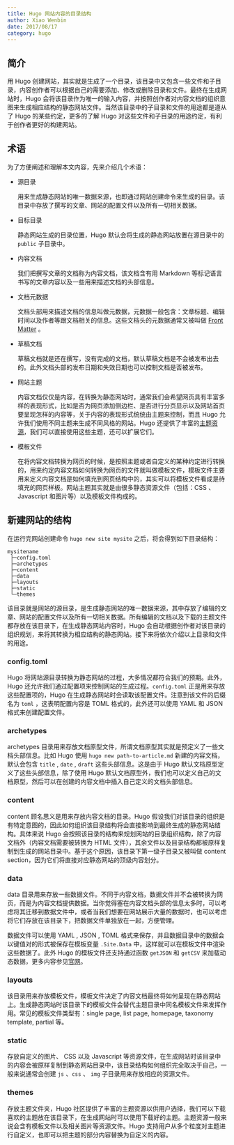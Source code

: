```yaml
---
title: Hugo 网站内容的目录结构
author: Xiao Wenbin
date: 2017/08/17
category: hugo
---
```


## 简介

用 Hugo 创建网站，其实就是生成了一个目录，该目录中又包含一些文件和子目录，内容创作者可以根据自己的需要添加、修改或删除目录和文件。最终在生成网站时，Hugo 会将该目录作为唯一的输入内容，并按照创作者对内容文档的组织意图来生成相应结构的静态网站文件。当然该目录中的子目录和文件的用途都是遵从了 Hugo 的某些约定，更多的了解 Hugo 对这些文件和子目录的用途约定，有利于创作者更好的构建网站。

## 术语

为了方便阐述和理解本文内容，先来介绍几个术语：

- 源目录

  用来生成静态网站的唯一数据来源，也即通过网站创建命令来生成的目录。该目录中存放了撰写的文章、网站的配置文件以及所有一切相关数据。

- 目标目录

  静态网站生成的目录位置，Hugo 默认会将生成的静态网站放置在源目录中的 `public` 子目录中。

- 内容文档

  我们把撰写文章的文档称为内容文档，该文档含有用 Markdown 等标记语言书写的文章内容以及一些用来描述文档的头部信息。

- 文档元数据

  文档头部用来描述文档的信息叫做元数据，元数据一般包含：文章标题、编辑时间以及作者等跟文档相关的信息。这些文档头的元数据通常又被叫做 [Front Matter][1] 。

- 草稿文档

  草稿文档就是还在撰写，没有完成的文档，默认草稿文档是不会被发布出去的。此外文档头部的发布日期和失效日期也可以控制文档是否被发布。

- 网站主题

  内容文档仅仅是内容，在转换为静态网站时，通常我们会希望网页具有丰富多样的表现形式，比如是否为网页添加侧边栏、是否进行分页显示以及网站首页要呈现怎样的内容等，关于内容的表现形式统统由主题来控制，而且 Hugo 允许我们使用不同主题来生成不同风格的网站。Hugo 还提供了丰富的[主题资源][2]，我们可以直接使用这些主题，还可以扩展它们。

- 模板文件

  在将内容文档转换为网页的时候，是按照主题或者自定义的某种约定进行转换的，用来约定内容文档如何转换为网页的文件就叫做模板文件，模板文件主要用来定义内容文档是如何填充到网页结构中的，其实可以将模板文件看成是待填充的网页样板。网站主题其实就是由很多静态资源文件（包括：CSS 、Javascript 和图片等）以及模板文件构成的。

## 新建网站的结构

在运行完网站创建命令 `hugo new site mysite` 之后，将会得到如下目录结构：

```
mysitename
 ├─config.toml
 ├─archetypes
 ├─content
 ├─data
 ├─layouts
 ├─static
 └─themes
```

该目录就是网站的源目录，是生成静态网站的唯一数据来源，其中存放了编辑的文章、网站的配置文件以及所有一切相关数据。所有编辑的文档以及下载的主题文件都存放在该目录下，在生成静态网站内容时，Hugo 会自动根据创作者对该目录的组织规划，来将其转换为相应结构的静态网站。接下来将依次介绍以上目录和文件的用途。

### config.toml

Hugo 将网站源目录转换为静态网站的过程，大多情况都符合我们的预期。此外，Hugo 还允许我们通过配置项来控制网站的生成过程。`config.toml` 正是用来存放这些配置项的，Hugo 在生成静态网站时会读取该配置文件。注意到该文件的后缀名为 `toml` ，这表明配置内容是 TOML 格式的，此外还可以使用 YAML 和 JSON 格式来创建配置文件。

### archetypes

archetypes 目录用来存放文档原型文件，所谓文档原型其实就是预定义了一些文档头部信息。比如 Hugo 使用 `hugo new path-to-article.md` 新建的内容文档，默认会包含 `title` , `date` , `draft` 这些头部信息。这是由于 Hugo 默认文档原型定义了这些头部信息，除了使用 Hugo 默认文档原型外，我们也可以定义自己的文档原型，然后可以在创建的内容文档中插入自己定义的文档头部信息。

### content

content 顾名思义是用来存放内容文档的目录。Hugo 假设我们对该目录的组织是有特定意图的，因此如何组织该目录结构将会直接影响到最终生成的静态网站结构。具体来说 Hugo 会按照该目录的结构来规划网站的目录组织结构，除了内容文档外（内容文档需要被转换为 HTML 文件），其余文件以及目录结构都被原样复制到生成的网站目录中。基于这个原因，该目录下第一级子目录又被叫做 content section，因为它们将直接对应静态网站的顶级内容划分。

### data

data 目录用来存放一些数据文件。不同于内容文档，数据文件并不会被转换为网页，而是为内容文档提供数据。当你觉得塞在内容文档头部的信息太多时，可以考虑将其迁移到数据文件中，或者当我们想要在网站展示大量的数据时，也可以考虑将它们存放在该目录下，把数据文件单独放在一起，方便管理。

数据文件可以使用 YAML , JSON , TOML 格式来保存，并且数据目录中的数据会以键值对的形式被保存在模板变量 `.Site.Data` 中，这样就可以在模板文件中渲染这些数据了。此外 Hugo 的模板文件还支持通过函数 `getJSON` 和 `getCSV` 来加载动态数据，更多内容参见[官网][3]。

### layouts

该目录用来存放模板文件，模板文件决定了内容文档最终将如何呈现在静态网站上。生成静态网站时该目录下的模板文件会替代主题目录中同名模板文件来发挥作用。常见的模板文件类型有：single page, list page, homepage, taxonomy template, partial 等。

### static

存放自定义的图片、 CSS 以及 Javascript 等资源文件，在生成网站时该目录中的内容会被原样复制到静态网站目录中，该目录结构如何组织完全取决于自己，一般来说通常会创建 `js` 、`css` 、 `img` 子目录用来存放相应的资源文件。

### themes

存放主题文件夹，Hugo 社区提供了丰富的主题资源以供用户选择，我们可以下载喜欢的主题放在该目录下，在生成网站时可以使用下载好的主题。主题资源一般来说会含有模板文件以及相关图片等资源文件。Hugo 支持用户从多个粒度对主题进行自定义，也即可以把主题的部分内容替换为自定义的内容。



[1]: https://gohugo.io/content-management/front-matter/	"Hugo Front Matter"
[2]: https://themes.gohugo.io/	"Hugo Theme"
[3]: https://gohugo.io/templates/data-templates/#data-driven-content	"Hugo Data"